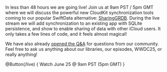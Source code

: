 In less than 48 hours we are going live! Join us at 9am PST / 5pm GMT where we will discuss
the powerful new CloudKit synchronization tools coming to our popular SwiftData alternative:
[SharingGRDB]. During the live stream we will add synchronization to an existing app with SQLite
persistence, and show to enable sharing of data with other iCloud users. It only takes a few lines
of code, and it feels almost magical!

We have also already [opened the Q&A](/live) for questions from our community. Feel free to ask
us anything about our libraries, our episodes, WWDC25, or really anything!

[SharingGRDB]: https://github.com/pointfreeco/sharing-grdb

@Button(/live) {
  Watch June 25 @ 9am PST (5pm GMT)
}
